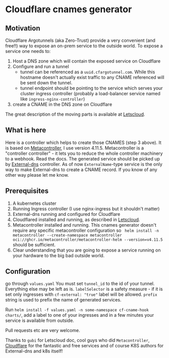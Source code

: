 # Cloudflare cnames generator
## Motivation
Cloudflare Argotunnels (aka Zero-Trust) provide a very convenient (and free!!) way to expose an on-prem service to the outside world. 
To expose a service one needs to:
1. Host a DNS zone which will contain the exposed service on Cloudflare
2. Configure and run a tunnel
   * tunnel can be referenced as a `uuid.cfargotunnel.com`. While this hostname doesn't actually exist traffic to any CNAME referenced will be sent down the tunnel.
   * tunnel endpoint should be pointing to the service which serves your cluster ingress controller (probably a load-balancer service named like `ingress-nginx-controller`)
3. create a CNAME in the DNS zone on Cloudflare

The great description of the moving parts is available at [Letscloud](https://letsdocloud.com/2021/06/expose-kubernetes-service-using-cloudflare-argo-tunnel/).

## What is here
Here is a controller which helps to create those CNAMES (step 3 above). It is based on [Metacontroller](https://metacontroller.github.io/), I use version 4.11.5.
Metacontroller is a "controller controller" - it lets you to reduce the whole controller machinery to a webhook. Read the docs.
The generated service should be picked up by [External-dns](https://github.com/kubernetes-sigs/external-dns) controller. As of now `ExternalName`-type service is the only way to make External-dns to create a CNAME record. If you know of any other way please let me know.

## Prerequisites
1. A kubernetes cluster 
2. Running Ingress controller (I use nginx-ingress but it shouldn't matter)
3. External-dns running and configured for Cloudflare
4. Cloudflared installed and running, as described in [Letscloud](https://letsdocloud.com/2021/06/expose-kubernetes-service-using-cloudflare-argo-tunnel/).
5. Metacontroller installed and running. This cnames generator doesn't require any specific metacontroller configuration so ` helm install -n metacontroller --create-namespace metacontroller oci://ghcr.io/metacontroller/metacontroller-helm --version=v4.11.5` should be sufficient.
6. Clear understanding that you are going to expose a service running on your hardware to the big bad outside world.

## Configuration
go through `values.yaml` You must set `tunnel_id` to the id of your tunnel. Everything else may be left as is. `labelSelector` is a safety measure - if it is set only ingresses with `cf-external: "true"` label will be allowed. `prefix` string is used to prefix the name of generated services.

Run `helm install -f values.yaml -n some-namespace cf-cname-hook charts/`, add a label to one of your ingresses and in a few minutes your service is available from outside.

Pull requests etc are very welcome.

Thanks to `gubi` for Letscloud doc, cool guys who did `Metacontroller`, [Cloudflare](https://cloudflare.com) for the fantastic and free services and of course K8S authors for External-dns and k8s itself!
